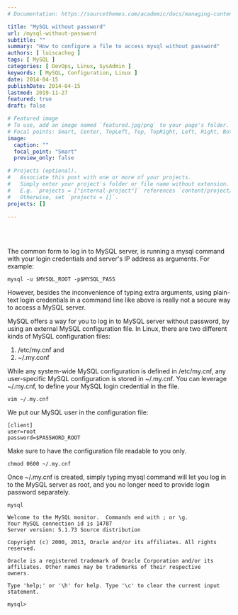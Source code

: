 ```yaml
---
# Documentation: https://sourcethemes.com/academic/docs/managing-content/

title: "MySQL without password"
url: /mysql-without-password
subtitle: ""
summary: "How to configure a file to access mysql without password"
authors: [ luiscachog ]
tags: [ MySQL ]
categories: [ DevOps, Linux, SysAdmin ]
keywords: [ MySQL, Configuration, Linux ]
date: 2014-04-15
publishDate: 2014-04-15
lastmod: 2019-11-27
featured: true
draft: false

# Featured image
# To use, add an image named `featured.jpg/png` to your page's folder.
# Focal points: Smart, Center, TopLeft, Top, TopRight, Left, Right, BottomLeft, Bottom, BottomRight.
image:
  caption: ""
  focal_point: "Smart"
  preview_only: false

# Projects (optional).
#   Associate this post with one or more of your projects.
#   Simply enter your project's folder or file name without extension.
#   E.g. `projects = ["internal-project"]` references `content/project/deep-learning/index.md`.
#   Otherwise, set `projects = []`.
projects: []

---
```

<br/>
<br/>

The common form to log in to MySQL server, is running a mysql command with your login credentials and server's IP address as arguments. For example:

```shell
mysql -u $MYSQL_ROOT -p$MYSQL_PASS
```

However, besides the inconvenience of typing extra arguments, using plain-text login credentials in a command line like above is really not a secure way to access a MySQL server.

MySQL offers a way for you to log in to MySQL server without password, by using an external MySQL configuration file. In Linux, there are two different kinds of MySQL configuration files:

1. /etc/my.cnf and
2. ~/.my.conf

While any system-wide MySQL configuration is defined in /etc/my.cnf, any user-specific MySQL configuration is stored in ~/.my.cnf.
You can leverage ~/.my.cnf, to define your MySQL login credential in the file.

```shell
vim ~/.my.cnf
```

We put our MySQL user in the configuration file:

```shell
[client]
user=root
password=$PASSWORD_ROOT
```

Make sure to have the configuration file readable to you only.

```shell
chmod 0600 ~/.my.cnf
```

Once ~/.my.cnf is created, simply typing mysql command will let you log in to the MySQL server as root, and you no longer need to provide login password separately.

```shell
mysql

Welcome to the MySQL monitor.  Commands end with ; or \g.
Your MySQL connection id is 14787
Server version: 5.1.73 Source distribution

Copyright (c) 2000, 2013, Oracle and/or its affiliates. All rights reserved.

Oracle is a registered trademark of Oracle Corporation and/or its
affiliates. Other names may be trademarks of their respective
owners.

Type 'help;' or '\h' for help. Type '\c' to clear the current input statement.

mysql>

```
